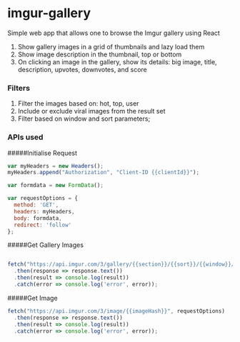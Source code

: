 # imgur-gallery
Simple web app that allows one to browse the Imgur gallery using React


1. Show gallery images in a grid of thumbnails and lazy load them
1. Show image description in the thumbnail, top or bottom
1. On clicking an image in the gallery, show its details: big image, title, description, upvotes, downvotes, and score

### Filters

1. Filter the images based on: hot, top, user
1. Include or exclude viral images from the result set
1. Filter based on window and sort parameters;

### APIs used

#####Initialise Request
```javascript
var myHeaders = new Headers();
myHeaders.append("Authorization", "Client-ID {{clientId}}");

var formdata = new FormData();

var requestOptions = {
  method: 'GET',
  headers: myHeaders,
  body: formdata,
  redirect: 'follow'
};
```


#####Get Gallery Images

```javascript

fetch("https://api.imgur.com/3/gallery/{{section}}/{{sort}}/{{window}}/{{page}}?showViral={{showViral}}&mature={{showMature}}&album_previews={{albumPreviews}}", requestOptions)
  .then(response => response.text())
  .then(result => console.log(result))
  .catch(error => console.log('error', error));
```


#####Get Image
```javascript
fetch("https://api.imgur.com/3/image/{{imageHash}}", requestOptions)
  .then(response => response.text())
  .then(result => console.log(result))
  .catch(error => console.log('error', error));
```
